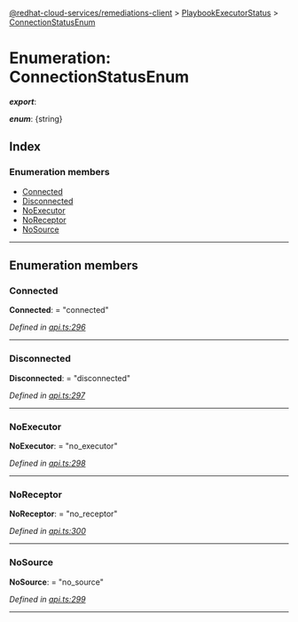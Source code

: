 [@redhat-cloud-services/remediations-client](../README.md) > [PlaybookExecutorStatus](../modules/playbookexecutorstatus.md) > [ConnectionStatusEnum](../enums/playbookexecutorstatus.connectionstatusenum.md)

# Enumeration: ConnectionStatusEnum

*__export__*: 

*__enum__*: {string}

## Index

### Enumeration members

* [Connected](playbookexecutorstatus.connectionstatusenum.md#connected)
* [Disconnected](playbookexecutorstatus.connectionstatusenum.md#disconnected)
* [NoExecutor](playbookexecutorstatus.connectionstatusenum.md#noexecutor)
* [NoReceptor](playbookexecutorstatus.connectionstatusenum.md#noreceptor)
* [NoSource](playbookexecutorstatus.connectionstatusenum.md#nosource)

---

## Enumeration members

<a id="connected"></a>

###  Connected

**Connected**:  = "connected"

*Defined in [api.ts:296](https://github.com/RedHatInsights/javascript-clients/blob/master/packages/remediations/api.ts#L296)*

___
<a id="disconnected"></a>

###  Disconnected

**Disconnected**:  = "disconnected"

*Defined in [api.ts:297](https://github.com/RedHatInsights/javascript-clients/blob/master/packages/remediations/api.ts#L297)*

___
<a id="noexecutor"></a>

###  NoExecutor

**NoExecutor**:  = "no_executor"

*Defined in [api.ts:298](https://github.com/RedHatInsights/javascript-clients/blob/master/packages/remediations/api.ts#L298)*

___
<a id="noreceptor"></a>

###  NoReceptor

**NoReceptor**:  = "no_receptor"

*Defined in [api.ts:300](https://github.com/RedHatInsights/javascript-clients/blob/master/packages/remediations/api.ts#L300)*

___
<a id="nosource"></a>

###  NoSource

**NoSource**:  = "no_source"

*Defined in [api.ts:299](https://github.com/RedHatInsights/javascript-clients/blob/master/packages/remediations/api.ts#L299)*

___

